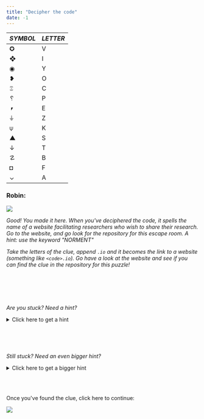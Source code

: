 ```yaml
---
title: "Decipher the code"
date: -1
---
```


| ***SYMBOL*** | ***LETTER*** |
|---|---|
| ✪ | V |
| ❖ | I |
| ◉ | Y |
| ❥ | O |
| ⑄ | C |
| ␦ | P |
| ⎖ | E |
| ⏚| Z |
| ⍦ | K |
| ▲ | S |
| ↓ | T |
| ☡ | B |
| ◘ | F |
| ⌄ | A |

### Robin:

![](/images/robin-standing.png)

_Good! You made it here. When you've deciphered the code, it spells the name of a website facilitating researchers who wish to share their research. Go to the website, and go look for the repository for this escape room. A hint: use the keyword "NORMENT"_

_Take the letters of the clue, append `.io` and it becomes the link to a website (something like `<code>.io`). Go have a look at the website and see if you can find the clue in the repository for this puzzle!_

<br><br><br><br>

_Are you stuck? Need a hint?_
<details>
    <summary>Click here to get a hint</summary>

[![](https://img.shields.io/website?label=Go%20to%20the%20hint&style=for-the-badge&up_message=Go!&url=https%3A%2F%2Fdanielroelfs.com&color=bright%20green)](https://doi.org/10.7554/eLife.45133)

</details>

<br><br><br>

_Still stuck? Need an even bigger hint?_
<details>
    <summary>Click here to get a bigger hint</summary>

![](/images/median_downloads_vs_impact.png)
</details>

<br><br>

Once you've found the clue, click here to continue:

[![](https://img.shields.io/website?label=Continue&style=for-the-badge&up_message=Go%21&url=https%3A%2F%2Fdanielroelfs.com)](/tasks/common/preprints_impact)
